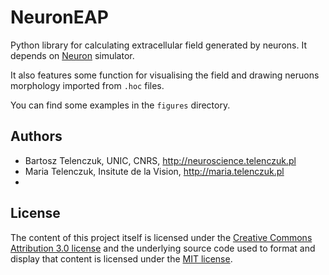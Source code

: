 # NeuronEAP

Python library for calculating extracellular field generated by neurons. It depends on [Neuron](http://neuron.yale.edu) simulator. 

It also features some function for visualising the field and drawing neruons morphology imported from `.hoc` files.

You can find some examples in the `figures` directory.

## Authors

* Bartosz Telenczuk, UNIC, CNRS, http://neuroscience.telenczuk.pl
* Maria Telenczuk, Insitute de la Vision, http://maria.telenczuk.pl
* 

## License 

The content of this project itself is licensed under the [Creative Commons Attribution 3.0 license](https://creativecommons.org/licenses/by/4.0/) and the underlying source code used to format and display that content is licensed under the [MIT license](http://opensource.org/licenses/mit-license.php).

